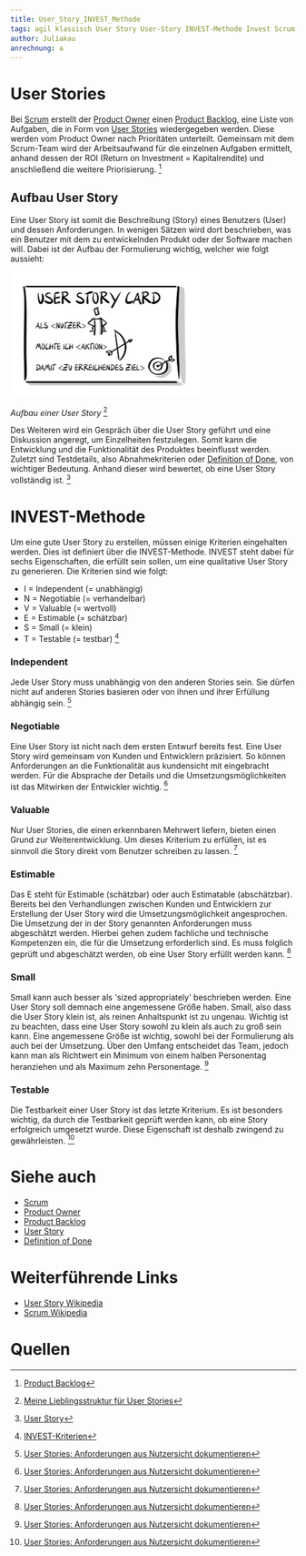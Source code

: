 ```yaml
---
title: User_Story_INVEST_Methode
tags: agil klassisch User Story User-Story INVEST-Methode Invest Scrum Anwendungskriterien Anforderungen
author: Juliakau
anrechnung: a
---
```


# User Stories
Bei [Scrum](SCRUM.md) erstellt der [Product Owner](Product_Owner.md) einen [Product Backlog](Product_Backlog.md), eine Liste von Aufgaben, die in Form von [User Stories](User_Story.md) wiedergegeben werden. 
Diese werden vom Product Owner nach Prioritäten unterteilt. 
Gemeinsam mit dem Scrum-Team wird der Arbeitsaufwand für die einzelnen Aufgaben ermittelt, anhand dessen der ROI (Return on Investment = Kapitalrendite) und anschließend die weitere Priorisierung. [^1]

## Aufbau User Story
Eine User Story ist somit die Beschreibung (Story) eines Benutzers (User) und dessen Anforderungen. 
In wenigen Sätzen wird dort beschrieben, was ein Benutzer mit dem zu entwickelnden Produkt oder der Software machen will. 
Dabei ist der Aufbau der Formulierung wichtig, welcher wie folgt aussieht: 

![User_Story](User_Story_INVEST_Methode/User_Story.jpg)

*Aufbau einer User Story* [^2]

Des Weiteren wird ein Gespräch über die User Story geführt und eine Diskussion angeregt, um Einzelheiten festzulegen. 
Somit kann die Entwicklung und die Funktionalität des Produktes beeinflusst werden. 
Zuletzt sind Testdetails, also Abnahmekriterien oder [Definition of Done](Definition_of_Done.md), von wichtiger Bedeutung. 
Anhand dieser wird bewertet, ob eine User Story vollständig ist. [^3]

# INVEST-Methode
Um eine gute User Story zu erstellen, müssen einige Kriterien eingehalten werden. 
Dies ist definiert über die INVEST-Methode.
INVEST steht dabei für sechs Eigenschaften, die erfüllt sein sollen, um eine qualitative User Story zu generieren.
Die Kriterien sind wie folgt:
* I = Independent (= unabhängig)
* N = Negotiable (= verhandelbar)
* V = Valuable (= wertvoll)
* E = Estimable (= schätzbar)
* S = Small (= klein)
* T = Testable (= testbar) [^4]

### Independent
Jede User Story muss unabhängig von den anderen Stories sein. 
Sie dürfen nicht auf anderen Stories basieren oder von ihnen und ihrer Erfüllung abhängig sein. [^5]

### Negotiable
Eine User Story ist nicht nach dem ersten Entwurf bereits fest. 
Eine User Story wird gemeinsam von Kunden und Entwicklern präzisiert. 
So können Anforderungen an die Funktionalität aus kundensicht mit eingebracht werden. 
Für die Absprache der Details und die Umsetzungsmöglichkeiten ist das Mitwirken der Entwickler wichtig. [^5]

### Valuable
Nur User Stories, die einen erkennbaren Mehrwert liefern, bieten einen Grund zur Weiterentwicklung.
Um dieses Kriterium zu erfüllen, ist es sinnvoll die Story direkt vom Benutzer schreiben zu lassen. [^5]

### Estimable
Das E steht für Estimable (schätzbar) oder auch Estimatable (abschätzbar).
Bereits bei den Verhandlungen zwischen Kunden und Entwicklern zur Erstellung der User Story wird die Umsetzungsmöglichkeit angesprochen.
Die Umsetzung der in der Story genannten Anforderungen muss abgeschätzt werden. 
Hierbei gehen zudem fachliche und technische Kompetenzen ein, die für die Umsetzung erforderlich sind. 
Es muss folglich geprüft und abgeschätzt werden, ob eine User Story erfüllt werden kann. [^5]

### Small
Small kann auch besser als 'sized appropriately' beschrieben werden. 
Eine User Story soll demnach eine angemessene Größe haben.
Small, also dass die User Story klein ist, als reinen Anhaltspunkt ist zu ungenau. 
Wichtig ist zu beachten, dass eine User Story sowohl zu klein als auch zu groß sein kann. 
Eine angemessene Größe ist wichtig, sowohl bei der Formulierung als auch bei der Umsetzung. 
Über den Umfang entscheidet das Team, jedoch kann man als Richtwert ein Minimum von einem halben Personentag heranziehen und als Maximum zehn Personentage. [^5]

### Testable
Die Testbarkeit einer User Story ist das letzte Kriterium. 
Es ist besonders wichtig, da durch die Testbarkeit geprüft werden kann, ob eine Story erfolgreich umgesetzt wurde. 
Diese Eigenschaft ist deshalb zwingend zu gewährleisten. [^5]


# Siehe auch
* [Scrum](SCRUM.md)
* [Product Owner](Product_Owner.md)
* [Product Backlog](Product_Backlog.md)
* [User Story](User_Story.md)
* [Definition of Done](Definition_of_Done.md)

# Weiterführende Links
* [User Story Wikipedia](https://de.wikipedia.org/wiki/User_Story)
* [Scrum Wikipedia](https://de.wikipedia.org/wiki/Scrum#Product_Backlog)

# Quellen
[^1]: [Product Backlog](https://scrumguide.de/product-backlog/)
[^2]: [Meine Lieblingsstruktur für User Stories](https://www.agile-academy.com/de/product-owner/meine-lieblingsstruktur-fuer-user-stories/)
[^3]: [User Story](https://scrumguide.de/user-story/)
[^4]: [INVEST-Kriterien](https://key2agile.de/agilenavigator/invest-kriterien/)
[^5]: [User Stories: Anforderungen aus Nutzersicht dokumentieren](https://blog.seibert-media.net/blog/2010/11/29/user-stories-anforderungen-aus-nutzersicht-dokumentieren/)

